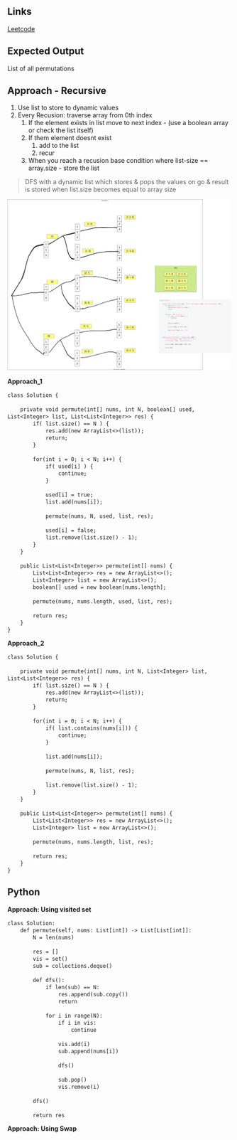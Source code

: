## Links
[Leetcode](https://leetcode.com/problems/permutations/)

## Expected Output
List of all permutations

## Approach - Recursive
1. Use list to store to dynamic values
2. Every Recusion: traverse array from 0th index
   1. If the element exists in list move to next index - (use a boolean array or check the list itself)
   2. If them element doesnt exist
      1. add to the list
      2. recur
   3. When you reach a recusion base condition where list-size == array.size - store the list

> DFS with a dynamic list which stores & pops the values on go & result is stored when list.size becomes equal to array size

![permuation-i](../../images/permutation-i.svg)

**Approach_1**
```
class Solution {

    private void permute(int[] nums, int N, boolean[] used, List<Integer> list, List<List<Integer>> res) {
        if( list.size() == N ) {
            res.add(new ArrayList<>(list));
            return;
        }

        for(int i = 0; i < N; i++) {
            if( used[i] ) {
                continue;
            }

            used[i] = true;
            list.add(nums[i]);

            permute(nums, N, used, list, res);

            used[i] = false;
            list.remove(list.size() - 1);
        }
    }

    public List<List<Integer>> permute(int[] nums) {
        List<List<Integer>> res = new ArrayList<>();
        List<Integer> list = new ArrayList<>();
        boolean[] used = new boolean[nums.length];
        
        permute(nums, nums.length, used, list, res);

        return res;
    }
}
```

**Approach_2**
```
class Solution {

    private void permute(int[] nums, int N, List<Integer> list, List<List<Integer>> res) {
        if( list.size() == N ) {
            res.add(new ArrayList<>(list));
            return;
        }

        for(int i = 0; i < N; i++) {
            if( list.contains(nums[i])) {
                continue;
            }

            list.add(nums[i]);

            permute(nums, N, list, res);

            list.remove(list.size() - 1);
        }
    }

    public List<List<Integer>> permute(int[] nums) {
        List<List<Integer>> res = new ArrayList<>();
        List<Integer> list = new ArrayList<>();
        
        permute(nums, nums.length, list, res);

        return res;
    }
}
```


## Python

**Approach: Using visited set**
```
class Solution:
    def permute(self, nums: List[int]) -> List[List[int]]:
        N = len(nums)

        res = []
        vis = set()
        sub = collections.deque()

        def dfs():
            if len(sub) == N:
                res.append(sub.copy())
                return
            
            for i in range(N):
                if i in vis:
                    continue

                vis.add(i)
                sub.append(nums[i])
                
                dfs()

                sub.pop()
                vis.remove(i)

        dfs()

        return res
```

**Approach: Using Swap**
```
```